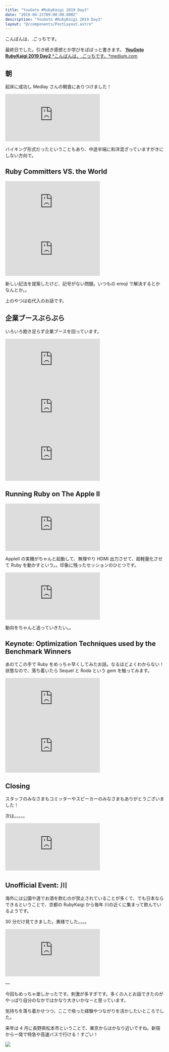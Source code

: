 ```yaml
---
title: "YouGoto #RubyKaigi 2019 Day3"
date: "2019-04-21T09:00:00.000Z"
description: "YouGoto #RubyKaigi 2019 Day3"
layout: "@/components/PostLayout.astro"
---
```


こんばんは、.ごっちです。

最終日でした。引き続き感想とか学びをばばっと書きます。
[**YouGoto RubyKaigi 2019 Day2**
*こんばんは、.ごっちです。*medium.com](https://medium.com/@gggooottto/yougoto-rubykaigi-2019-day2-fd0679cd784d)

## 朝

起床に成功し Medlay さんの朝食にありつけました！

<iframe src="https://medium.com/media/6f7a0db669b40c91df9ee7d0bd9180d5" frameborder=0></iframe>

バイキング形式だったということもあり、中途半端に和洋混ざっていますがきにしない方向で。

## Ruby Committers VS. the World

<iframe src="https://medium.com/media/d50541a7b6acb9f9d50041519d7302ec" frameborder=0></iframe>

<iframe src="https://medium.com/media/6a61906d543e6379af717349fa61ea42" frameborder=0></iframe>

新しい記法を提案したけど、記号がない問題。いつもの emoji で解決するとかなんとか。。

上のやつは右代入のお話です。

## 企業ブースぶらぶら

いろいろ飽き足らず企業ブースを回っています。

<iframe src="https://medium.com/media/aa0b899a415f54b402c6aea9e83981b7" frameborder=0></iframe>

<iframe src="https://medium.com/media/3fb7c56d0c67c287cbe49a68b43f2531" frameborder=0></iframe>

<iframe src="https://medium.com/media/7ad4452de197b913caa964109f92ff4f" frameborder=0></iframe>

## Running Ruby on The Apple Ⅱ

<iframe src="https://medium.com/media/0dc2c5453517fe9482ee4385b5ee0acc" frameborder=0></iframe>

AppleⅡ の実機がちゃんと起動して、無理やり HDMI 出力させて、超軽量化させて Ruby を動かすという。。印象に残ったセッションのひとつです。

<iframe src="https://medium.com/media/e5607780aff68ab5d145f63fcbbc7d8d" frameborder=0></iframe>

動向をちゃんと追っていきたい。。

## Keynote: Optimization Techniques used by the Benchmark Winners

あのてこの手で Ruby をめっちゃ早くしてみたお話。なるほどよくわからない！状態なので、落ち着いたら Sequel と Roda という gem を触ってみます。

<iframe src="https://medium.com/media/7538d70a8cdf22f1a4b926736013c246" frameborder=0></iframe>

<iframe src="https://medium.com/media/cf7d3dc47045fd720b3e09f0998c4b8e" frameborder=0></iframe>

## Closing

スタッフのみなさまもコミッターやスピーカーのみなさまもありがとうございました！

次は。。。。。

<iframe src="https://medium.com/media/de6df58bf7d93ffae5b5140c8d368e2c" frameborder=0></iframe>

## Unofficial Event: 川

海外には公園や道でお酒を飲むのが禁止されていることが多くて、でも日本ならできるということで、京都の RubyKaigi から毎年 川の近くに集まって飲んでいるようです。

30 分だけ見てきました。異様でした。。。。

<iframe src="https://medium.com/media/e089751340f1dd59d208bb9c3dd2627d" frameborder=0></iframe>

—

今回もめっちゃ楽しかったです。刺激が多すぎです。多くの人とお話できたのがやっぱり自分のなかではかなり大きいかなーと思っています。

気持ちを落ち着かせつつ、ここで培った経験やつながりを活かしたいところでした。

来年は 4 月に長野県松本市ということで、東京からはかなり近いですね。新宿から一発で特急や高速バスで行ける！すごい！

![](https://cdn-images-1.medium.com/max/3226/1*QtdYWynrHzH_PwSnr9OxLw.jpeg)
